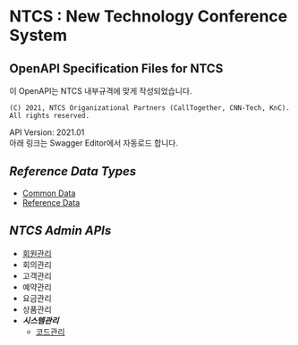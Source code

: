 # NTCS : New Technology Conference System
## OpenAPI Specification Files for NTCS
  
이 OpenAPI는 NTCS 내부규격에 맞게 작성되었습니다.  

    (C) 2021, NTCS Origanizational Partners (CallTogether, CNN-Tech, KnC).
    All rights reserved.  
      
API Version: 2021.01    
아래 링크는 Swagger Editor에서 자동로드 합니다.    
  
  
## ***Reference Data Types***  
       
+ [Common Data](https://editor.swagger.io/?url=https://raw.githubusercontent.com/kncsol/NTCS/master/knc_common_data-1.0.0-oas3.yaml)
+ [Reference Data](https://editor.swagger.io/?url=https://raw.githubusercontent.com/kncsol/NTCS/master/ntcs_reference_data-1.0.0-oas3.yaml)  

## ***NTCS Admin APIs***  
   
+ [회원관리](https://editor.swagger.io/?url=https://raw.githubusercontent.com/kncsol/NTCS/master/ntcs_admin_account.yaml)
+ 회의관리
+ 고객관리
+ 예약관리
+ 요금관리
+ 상품관리
+ ***시스템관리***
    * [코드관리](ttps://editor.swagger.io/?url=https://raw.githubusercontent.com/kncsol/NTCS/master/ntcs_admin_commoncode.yaml)





    


  
  


